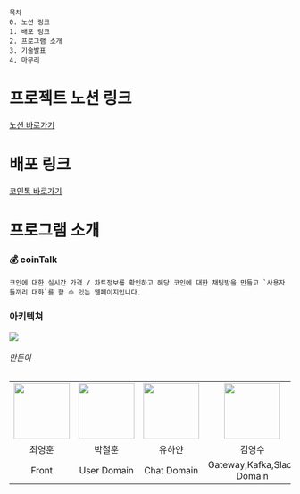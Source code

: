 ```
목차
0. 노션 링크
1. 배포 링크
2. 프로그램 소개
3. 기술발표
4. 마무리
```
# 프로젝트 노션 링크

[노션 바로가기](https://sprinkle-harmony-6dc.notion.site/SR-4ba2051778e14db6b845284ebb0bff17)


# 배포 링크

[코인톡 바로가기](https://cointalk.wachsenhaus.com)


# 프로그램 소개

### 💰 coinTalk
```
코인에 대한 실시간 가격 / 차트정보를 확인하고 해당 코인에 대한 채팅방을 만들고 `사용자들끼리 대화`를 할 수 있는 웹페이지입니다.
```

### 아키텍쳐
<img src="https://user-images.githubusercontent.com/59411545/167249131-9d4c0484-6864-409a-a907-c63f02da10ff.png" widht="400px" />



###### 만든이
<table>
    <tr>
        <td align="center">
            <a href="https://github.com/"><img  width="100px" src="https://avatars.githubusercontent.com/u/59411545?v=4" /></a>
        </td>
        <td align="center">
            <a href="https://github.com/"><img  width="100px" src="https://avatars.githubusercontent.com/u/57323359?v=4" /></a>
        </td>
        <td align="center">
            <a href="https://github.com/"><img  width="100px" src="https://avatars.githubusercontent.com/u/73471529?v=4" /></a>
        </td>
        <td align="center">
            <a href="https://github.com/"><img  width="100px" src="https://avatars.githubusercontent.com/u/53042885?v=4" /></a>
        </td>  
    </tr>
    <tr>
        <td align="center">최영훈</td>
        <td align="center">박철훈</td>
        <td align="center">유하얀</td>
        <td align="center">김영수</td>
  </tr>
    <tr>
        <td align="center">Front</td>
        <td align="center">User Domain</td>
        <td align="center">Chat Domain</td>
        <td align="center">Gateway,Kafka,Slack Domain</td>
    </tr>
</table>
